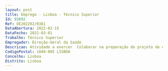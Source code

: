 ```yaml
--- 
layout: post
title: Emprego - Lisboa - Técnico Superior
Id: 93892
Ref: OE202202/0381
DataAbertura: 2022-02-15
DataFecho: 2022-03-01
Trabalho: Técnico Superior
Empregador: Direção-Geral da Saúde
Descricao: Atividade a exercer  Colaborar na preparação do projeto de orçamento e acompanhar a respetiva evolução da execução orçamental, propondo medidas para eventuais ajustamentos que se revelem necessários para fazer face a riscos orçamentais emergentes  Analisar e instruir os pedidos de alterações orçamentais, os pedidos de abertura de créditos especiais, reforços orçamentais, descativações, etc., pedidos de integração de saldos  Realizar os procedimentos inerentes a todo o ciclo de despesa e de receita  Participar na elaboração e validação da Conta de Gerência  Produzir informação financeira diversa, no âmbito Orçamental, designadamente para efeitos estatísticos  Elaborar pareceres técnicos que sejam superiormente solicitados.Critério de preferência  Experiência na área financeira  Conhecimentos de contabilidade patrimonial, pública e orçamental  Bons conhecimentos de informática na ótica do utilizador, em particular no domínio do Excel e do Word  Orientação para Resultados  Planeamento e Organização  Análise da Informação e Sentido Crítico  Conhecimentos Especializados e Experiência  Aptidão para trabalhar em equipa, bom relacionamento interpessoal  Iniciativa e Autonomia  Boa capacidade de comunicação  Conhecimentos de inglês  Responsabilidade e compromisso com o serviço. Preferencialmente, com conhecimentos e experiência nos sistemas informáticos GERFIP.
CodigoPostal: 1049-005 LISBOA
Concelho: Lisboa
Distrito: Lisboa
--- 
```

